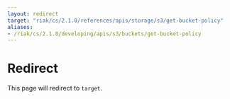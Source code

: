 ```yaml
---
layout: redirect
target: "riak/cs/2.1.0/references/apis/storage/s3/get-bucket-policy"
aliases:
- /riak/cs/2.1.0/developing/apis/s3/buckets/get-bucket-policy
---
```


# Redirect

This page will redirect to `target`.
